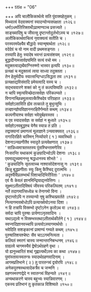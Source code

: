 +++
title = "06"

+++
अपि चालौकिकार्थत्वे सति पुंवाक्यहेतुकम् ।  
मिथ्यात्वं वेदवाक्यनां स्यादन्योन्यसपक्षता ॥१२६॥  
धर्माऽधर्मातिरिक्तार्थेऽप्रामाण्यञ्च प्रसज्यते ।  
साङ्ख्यादिषु च जीवत्सु दृष्टान्तोदुर्लभोऽस्य च ॥१२७॥  
अलौकिकार्थवाचित्वं नृवाक्यत्वं सतीति च ।  
परस्परमपेक्ष्यैव बौद्धादेः स्यान्मृषार्थता ॥१२८॥  
वदेदेवं च यो नाम वादी प्रथमसङ्गतः ।  
तस्यापि हेतुः स्यादेष भवन्तं प्रत्यसंशयम् ॥१२९॥  
बुद्धादीनामसार्वज्ञ्यमिति सत्यं वचो मम ।  
मदुक्तत्वाद्यथैवाग्निरुष्णो भास्वर इत्यपि ॥१३०॥  
प्रत्यक्षं च मदुक्तत्वं त्वया साध्या तदुक्तता ।  
तेन हेतुर्मदीयः स्यात्सन्दिग्धाऽसिद्धता तव ॥१३१॥  
प्रत्यक्षाद्यविसंवादि प्रमेयत्वादि यस्य च ।  
सद्भाववारणे शक्तं को नु तं कल्पयिष्यति ॥१३२॥  
न चापि स्मृत्यविच्छेदात्सर्वज्ञः परिकल्प्यते ।  
विगानाच्छिन्नमूलत्वात्कैश्चिदेव परिग्रहात ॥१३३॥  
सर्वज्ञोऽसाविति ह्येव तत्काले तु बुभुत्सुभिः ।  
तज्ज्ञानज्ञेयविज्ञाननरहितैर्गम्यते कथम् ॥१३४॥  
कल्पनीयाश्च सर्वज्ञा भवेयुर्बहवस्तव ।  
य एव स्यादसर्वज्ञः स सर्वज्ञं न बुध्यते ॥१३५॥  
सर्वज्ञोऽनवबुद्धश्च येनैव स्यान्न तं प्रति ।  
तद्वाक्यानां प्रमाणत्वं मूलाज्ञाने ऽन्यवाक्यवत् ॥१३६॥  
रागादिरहिते चास्मिन् निर्व्यापारे ( १ ) व्यवस्थिते ।  
देशनाऽन्यप्रणीतैव स्यादृते प्रत्यवेक्षणात् ॥१३७॥  
‘ सान्निध्यमात्रतस्तस्य पुंसश्चिन्तामणेरिव ।  
निःसरन्ति यथाकामं कुड्य़ादिभ्योऽपि देशनाः ॥१३८॥  
एवमाद्युच्यमानन्तु श्रद्धधानस्य शोभते ’ ।  
‘ कुड्यादिनिः सृतत्वाच्च नाश्वासोदेशनासु नः ॥१३९॥  
किन्नु बुद्धप्रणीताः स्युः किमु कैश्चिद् दुरात्मभिः ।  
अदृश्यैर्विप्रलम्भार्थं पिशाचादिभिरीरिताः ’ ॥१४०॥  
एवं यैः केवलं ज्ञानमिन्द्रियाद्यनपेत्तिणः ।  
सूक्ष्माऽतीतादिविषयं जीवस्य परिकल्पितम् ॥१४१॥  
नर्ते तदागमात्सिध्येन्न च तेनागमो विना ।  
दृष्टान्तोऽपि न तस्यान्यो नृषु कश्चित्प्रवर्तते ॥१४२॥  
नित्यागमावबोधोऽपि प्रत्याख्येयोऽनया दिशा ।  
न हि तत्रापि विस्रम्भो दृष्टोऽनेन कृतोऽथ वा ॥१४३॥  
सर्वदा चापि पुरुषाः प्रायेणाऽनृतवादिनः ।  
यथाऽद्यत्वे न विस्रम्भस्तथाऽतीतार्थकीर्तने ( १ ) ॥१४४॥  
स्वप्नादिज्ञानवच्चापि प्रत्ययोऽस्यागमार्थयोः ।  
भवेदिति सशङ्कानां प्रामाण्यं गम्यते कथम् ॥१४५॥  
पुरुषातिशयश्चेष्टः सैव चाऽऽगमनित्यता ।  
कल्पितं स्मरणं चास्य जन्मान्तरनिबन्धनम् ॥१४६॥  
ग्राह्यत्वे चागमस्यैवं द्वेषोऽर्थग्रहणे वृथा ।  
यो ह्यनुच्चारितं शब्दं गृह्णात्यर्थेऽस्य का कथा ॥१४७॥  
पुमांस्तावत्स्वतन्त्रः स्यादर्थग्रहणवादिनाम् ।  
आगमप्रतिभाने ( २ ) तु पारतन्त्र्यं द्वयोरपि ॥१४८॥  
अनेकपुरुषस्थत्वादेकत्रैव च जन्मनि ।  
ग्रहणस्मरणाद्वेदे न स्वातन्त्र्यं विहन्यते ॥१४९॥  
अन्यथाकरणे चास्य बहुभ्यः स्यान्निवारणम् ।  
एकस्य प्रतिभानं तु कृतकान्न विशिष्यते ॥१५०॥  
    
